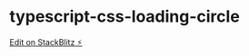 # typescript-css-loading-circle

[Edit on StackBlitz ⚡️](https://stackblitz.com/edit/typescript-a1dfqg)